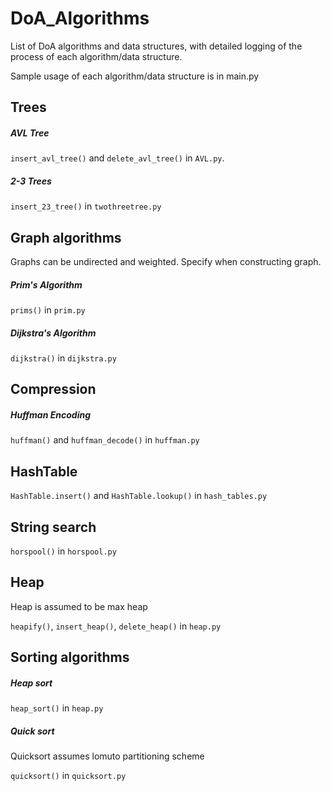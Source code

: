 # DoA_Algorithms

List of DoA algorithms and data structures, with detailed logging of the process of each algorithm/data structure.

Sample usage of each algorithm/data structure is in main.py

## Trees

##### AVL Tree

`insert_avl_tree()` and `delete_avl_tree()` in `AVL.py`. 

##### 2-3 Trees

`insert_23_tree()` in `twothreetree.py`

## Graph algorithms

Graphs can be undirected and weighted. Specify when constructing graph.

##### Prim's Algorithm

`prims()` in `prim.py`

##### Dijkstra's Algorithm

`dijkstra()` in `dijkstra.py`

## Compression

##### Huffman Encoding

`huffman()` and `huffman_decode()` in `huffman.py`

## HashTable

`HashTable.insert()` and `HashTable.lookup()` in `hash_tables.py`

## String search

`horspool()` in `horspool.py`

## Heap

Heap is assumed to be max heap

`heapify()`, `insert_heap()`, `delete_heap()` in `heap.py`

## Sorting algorithms

##### Heap sort

`heap_sort()` in `heap.py`

##### Quick sort

Quicksort assumes lomuto partitioning scheme

`quicksort()` in `quicksort.py`
